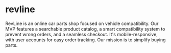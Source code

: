 # revline
RevLine is an online car parts shop focused on vehicle compatibility. Our MVP features a searchable product catalog, a smart compatibility system to prevent wrong orders, and a seamless checkout. It's mobile-responsive, with user accounts for easy order tracking. Our mission is to simplify buying parts.
